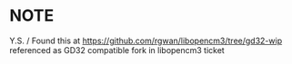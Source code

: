 NOTE
====

Y.S. / Found this at https://github.com/rgwan/libopencm3/tree/gd32-wip referenced as GD32 compatible fork in libopencm3 ticket